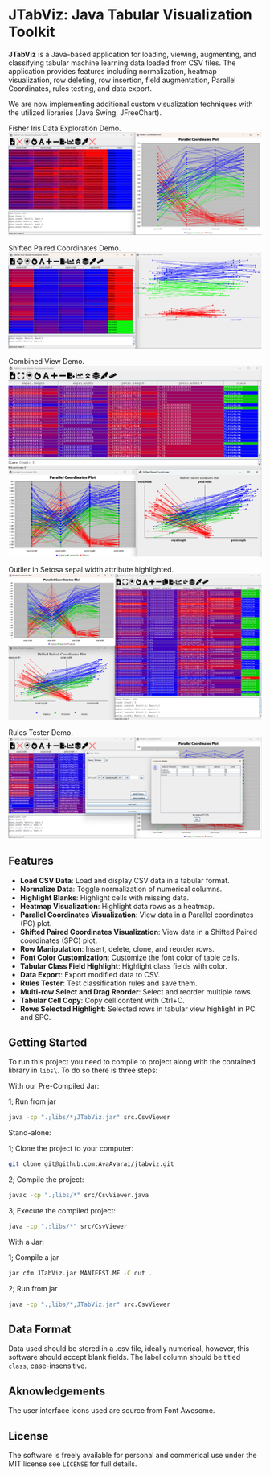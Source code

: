 # JTabViz: Java Tabular Visualization Toolkit

**JTabViz** is a Java-based application for loading, viewing, augmenting, and classifying tabular machine learning data loaded from CSV files. The application provides features including normalization, heatmap visualization, row deleting, row insertion, field augmentation, Parallel Coordinates, rules testing, and data export.

We are now implementing additional custom visualization techniques with the utilized libraries (Java Swing, JFreeChart).

Fisher Iris Data Exploration Demo.
![Demo screenshot 1](screenshots/Iris_Demo_1.png)

Shifted Paired Coordinates Demo.
![Demo screenshot 2](screenshots/Iris_Demo_2.png)

Combined View Demo.
![Demo screenshot 3](screenshots/Iris_Demo_3.png)

Outlier in Setosa sepal width attribute highlighted.
![Demo screenshot 4](screenshots/Iris_Demo_4.png)

Rules Tester Demo.
![Rules Tester Demo screenshot](screenshots/Rules_Test_Demo_1.png)

## Features

- **Load CSV Data**: Load and display CSV data in a tabular format.
- **Normalize Data**: Toggle normalization of numerical columns.
- **Highlight Blanks**: Highlight cells with missing data.
- **Heatmap Visualization**: Highlight data rows as a heatmap.
- **Parallel Coordinates Visualization**: View data in a Parallel coordinates (PC) plot.
- **Shifted Paired Coordinates Visualization**: View data in a Shifted Paired coordinates (SPC) plot.
- **Row Manipulation**: Insert, delete, clone, and reorder rows.
- **Font Color Customization**: Customize the font color of table cells.
- **Tabular Class Field Highlight**: Highlight class fields with color.
- **Data Export**: Export modified data to CSV.
- **Rules Tester**: Test classification rules and save them.
- **Multi-row Select and Drag Reorder**: Select and reorder multiple rows.
- **Tabular Cell Copy**: Copy cell content with Ctrl+C.
- **Rows Selected Highlight**: Selected rows in tabular view highlight in PC and SPC.

## Getting Started

To run this project you need to compile to project along with the contained library in `libs\`. To do so there is three steps:

With our Pre-Compiled Jar:

1; Run from jar

```sh
java -cp ".;libs/*;JTabViz.jar" src.CsvViewer
```

Stand-alone:

1; Clone the project to your computer:

```sh
git clone git@github.com:AvaAvarai/jtabviz.git
```

2; Compile the project:

```sh
javac -cp ".;libs/*" src/CsvViewer.java
```

3; Execute the compiled project:

```sh
java -cp ".;libs/*" src/CsvViewer
```

With a Jar:

1; Compile a jar

```sh
jar cfm JTabViz.jar MANIFEST.MF -C out .
```

2; Run from jar

```sh
java -cp ".;libs/*;JTabViz.jar" src.CsvViewer
```

## Data Format

Data used should be stored in a .csv file, ideally numerical, however, this software should accept blank fields. The label column should be titled `class`, case-insensitive.

## Aknowledgements

The user interface icons used are source from Font Awesome.

## License

The software is freely available for personal and commerical use under the MIT license see `LICENSE` for full details.
